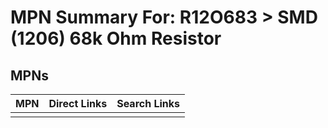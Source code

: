 



# MPN Summary For: R12O683 > SMD (1206) 68k Ohm Resistor

## MPNs
  

|MPN|Direct Links|Search Links|
| :--- | :--- | :--- |
||||
